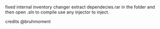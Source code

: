 fixed internal inventory changer
extract dependecies.rar in the folder and then open .sln to compile
use any injector to inject.

credits @bruhmoment
